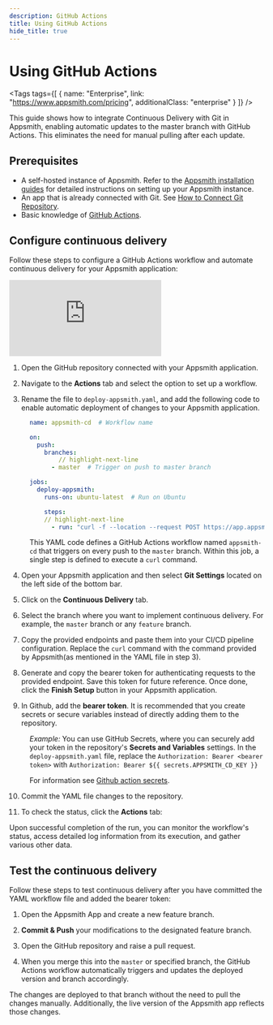 ```yaml
---
description: GitHub Actions
title: Using GitHub Actions
hide_title: true
---
```


<!-- vale off -->

<div className="tag-wrapper">
 <h1>Using GitHub Actions</h1>

<Tags
tags={[
{ name: "Enterprise", link: "https://www.appsmith.com/pricing", additionalClass: "enterprise" }
]}
/>

</div>

<!-- vale on -->


This guide shows how to integrate Continuous Delivery with Git in Appsmith, enabling automatic updates to the master branch with GitHub Actions. This eliminates the need for manual pulling after each update.

## Prerequisites

* A self-hosted instance of Appsmith. Refer to the [Appsmith installation guides](/getting-started/setup/installation-guides) for detailed instructions on setting up your Appsmith instance.
* An app that is already connected with Git. See [How to Connect Git Repository](/advanced-concepts/version-control-with-git/guides/overview#connect-git-repository).
* Basic knowledge of [GitHub Actions](https://docs.github.com/en/actions).

## Configure continuous delivery

Follow these steps to configure a GitHub Actions workflow and automate continuous delivery for your Appsmith application:


<div style={{ position: "relative", paddingBottom: "calc(50.520833333333336% + 41px)", height: "0", width: "100%" }}>
  <iframe src="https://demo.arcade.software/kGleXejshDUbL9Qoy215?embed" frameborder="0" loading="lazy" webkitallowfullscreen mozallowfullscreen allowfullscreen style={{ position: "absolute", top: "0", left: "0", width: "100%", height: "100%", colorScheme: "light" }} title="Appsmith | Connect Data">
  </iframe>
</div>


1. Open the GitHub repository connected with your Appsmith application.

2. Navigate to the **Actions** tab and select the option to set up a workflow.

3. Rename the file to `deploy-appsmith.yaml`, and add the following code to enable automatic deployment of changes to your Appsmith application.

<dd>

```yaml
name: appsmith-cd  # Workflow name

on:
  push:
    branches:
        // highlight-next-line
      - master  # Trigger on push to master branch

jobs:
  deploy-appsmith:
    runs-on: ubuntu-latest  # Run on Ubuntu

    steps:
    // highlight-next-line
      - run: "curl -f --location --request POST https://app.appsmith.com/api/v1/git/deploy/app/65f14c735?branchName=master --header 'Authorization: Bearer <bearer token>'"
```

This YAML code defines a GitHub Actions workflow named `appsmith-cd` that triggers on every push to the `master` branch. Within this job, a single step is defined to execute a `curl` command. 

</dd>

4. Open your Appsmith application and then select **Git Settings** located on the left side of the bottom bar.

5. Click on the **Continuous Delivery** tab.

6. Select the branch where you want to implement continuous delivery. For example, the `master` branch or any `feature` branch.

7. Copy the provided endpoints and paste them into your CI/CD pipeline configuration. Replace the `curl` command with the command provided by Appsmith(as mentioned in the YAML file in step 3).


8. Generate and copy the bearer token for authenticating requests to the provided endpoint. Save this token for future reference. Once done, click the **Finish Setup** button in your Appsmith application.

9. In Github, add the **bearer token**. It is recommended that you create secrets or secure variables instead of directly adding them to the repository. 

<dd>

*Example:* You can use GitHub Secrets, where you can securely add your token in the repository's **Secrets and Variables** settings. In the `deploy-appsmith.yaml` file, replace the `Authorization: Bearer <bearer token>` with `Authorization: Bearer ${{ secrets.APPSMITH_CD_KEY }}`


For information see [Github action secrets](https://docs.github.com/en/actions/security-guides/using-secrets-in-github-actions#creating-secrets-for-a-repository).
</dd>



10. Commit the YAML file changes to the repository.

11. To check the status, click the **Actions** tab:


 <ZoomImage
        src="/img/github-status-pipeline.png"
        alt=""
        caption="Workflow Status"
        lazyLoad="true"
/>


Upon successful completion of the run, you can monitor the workflow's status, access detailed log information from its execution, and gather various other data. 




## Test the continuous delivery

Follow these steps to test continuous delivery after you have committed the YAML workflow file and added the bearer token:

1. Open the Appsmith App and create a new feature branch.

2. **Commit & Push** your modifications to the designated feature branch.

3. Open the GitHub repository and raise a pull request.

4. When you merge this into the `master` or specified branch, the GitHub Actions workflow automatically triggers and updates the deployed version and branch accordingly.


The changes are deployed to that branch without the need to pull the changes manually. Additionally, the live version of the Appsmith app reflects those changes. 









